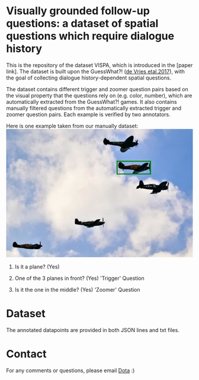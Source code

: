 

# Visually grounded follow-up questions: a dataset of spatial questions which require dialogue history
This is the repository of the dataset VISPA, which is introduced in the [paper link]. The dataset is built upon the GuessWhat?! ([de Vries etal.2017](https://arxiv.org/abs/1611.08481)), with the goal of collecting dialogue history-dependent spatial questions. 

The dataset contains different trigger and zoomer question pairs based on the visual property that the questions rely on (e.g. color, number), which are automatically extracted from the GuessWhat?! games. It also contains manually filtered questions from the automatically extracted trigger and zoomer question pairs. Each example is verified by two annotators.

Here is one example taken from our manually dataset: ![alt text](/example/plane_example.PNG)

1. Is it a plane? (Yes)

2. One of the 3 planes in front? (Yes)  'Trigger' Question

3. Is it the one in the middle? (Yes) 'Zoomer' Question

# Dataset 
The annotated datapoints are provided in both JSON lines and txt files. 
# Contact
For any comments or questions, please email [Dota](mailto:tianai.dong@studenti.unitn.it) :)
